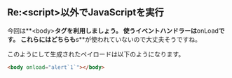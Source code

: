 ## Re:\<script>以外でJavaScriptを実行

今回は**\<body>**タグを利用しましょう。
使うイベントハンドラーは**onLoad**です。
これらにはどちらも**s**が使われていないので大丈夫そうですね。

このようにして生成されたペイロードは以下のようになります。
```html
<body onload="alert`1`"></body>
```